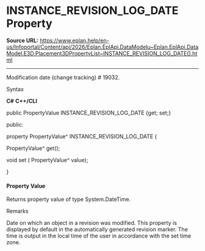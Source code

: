 # INSTANCE_REVISION_LOG_DATE Property

**Source URL:** https://www.eplan.help/en-us/Infoportal/Content/api/2026/Eplan.EplApi.DataModelu~Eplan.EplApi.DataModel.E3D.Placement3DPropertyList~INSTANCE_REVISION_LOG_DATE().html

---

Modification date (change tracking) # 19032.

Syntax

**C#**
**C++/CLI**


public PropertyValue INSTANCE_REVISION_LOG_DATE {get; set;}

public:

property PropertyValue^ INSTANCE_REVISION_LOG_DATE {

   PropertyValue^ get();

   void set (    PropertyValue^ value);

}


#### Property Value

Returns property value of type System.DateTime.

Remarks

Date on which an object in a revision was modified. This property is displayed by default in the automatically generated revision marker. The time is output in the local time of the user in accordance with the set time zone.
